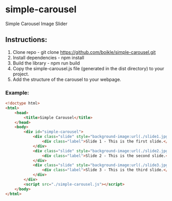 # simple-carousel
Simple Carousel Image Slider

## Instructions:

1. Clone repo - git clone https://github.com/boikle/simple-carousel.git
2. Install dependencies - npm install
3. Build the library - npm run build
4. Copy the simple-carousel.js file (generated in the dist directory) to your project.
5. Add the structure of the carousel to your webpage.

### Example:

```html
<!doctype html>
<html>
	<head>
		<title>Simple Carousel</title>
	</head>
	<body>
		<div id="simple-carousel">
			<div class="slide" style="background-image:url(./slide1.jpg);">
				<div class="label">Slide 1 - This is the first slide.</div>
			</div>
			<div class="slide" style="background-image:url(./slide2.jpg);">
				<div class="label">Slide 2 - This is the second slide.</div>
			</div>
			<div class="slide" style="background-image:url(./slide3.jpg);">
				<div class="label">Slide 3 - This is the third slide.</div>
			</div>
		</div>
		<script src="./simple-carousel.js"></script>
	</body>
</html>
```
